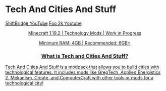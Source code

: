 # Tech And Cities And Stuff
<a href="https://youtube.com/@shiftbridge">ShiftBridge YouTube</a>
<a href="https://youtube.com/@Foo2k">Foo 2k Youtube
<p style="text-align: center;">Minecraft 1.19.2 | Technology Mods | Work in Progress</p>
<p style="text-align: center;">Minimum RAM: 4GB | Recommended: 6GB+</p>
<h3 style="text-align: center;">What is Tech and Cities And Stuff?</h3>

Tech And Cities And Stuff is a modpack that allows you to build cities with technological features. It includes mods like GregTech, Applied Energistics 2, Mekanism, Create, and ComputerCraft with other tools or mods for a technological city!
